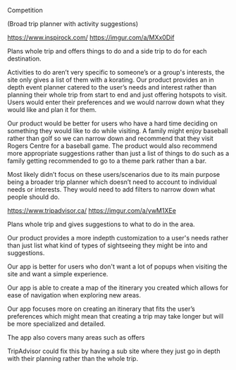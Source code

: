 
Competition 

(Broad trip planner with activity suggestions)

https://www.inspirock.com/
https://imgur.com/a/MXx0Dif

Plans whole trip and offers things to do and a side trip to do for each destination.

Activities to do aren’t very specific to someone’s or a group's interests, the site only gives a list of them with a korating.
Our product provides an in depth event planner catered to the user’s needs and interest rather than planning their whole trip from start to end and just offering hotspots to visit. Users would enter their preferences and we would narrow down what they would like and plan it for them.

Our product would be better for users who have a hard time deciding on something they would like to do while visiting. A family might enjoy baseball rather than golf so we can narrow down and recommend that they visit Rogers Centre for a baseball game. The product would also recommend more appropriate suggestions rather than just a list of things to do such as a family getting recommended to go to a theme park rather than a bar.

Most likely didn’t focus on these users/scenarios due to its main purpose being a broader trip planner which doesn’t need to account to individual needs or interests. They would need  to add filters to narrow down what people should do.


https://www.tripadvisor.ca/
https://imgur.com/a/ywM1XEe

Plans whole trip and gives suggestions to what to do in the area.

Our product provides a more indepth customization to a user's needs rather than just list what kind of types of sightseeing they might be into and suggestions.

Our app is better for users who don't want a lot of popups when visiting the site and want a simple experience.

Our app is able to create a map of the itinerary you created which allows for ease of navigation when exploring new areas.

Our app focuses more on creating an itinerary that fits the user’s preferences which might mean that creating a trip may take longer but will be more specialized and detailed.

The app also covers many areas such as offers

TripAdvisor could fix this by having a sub site where they just go in depth with their planning rather than the whole trip.


